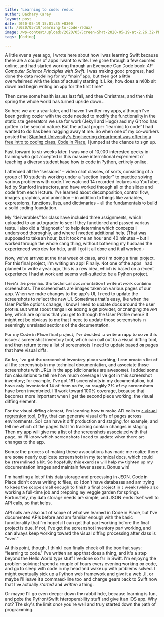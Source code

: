 ```yaml
---
title: 'Learning to code: redux'
author: Dachary Carey
layout: post
date: 2020-05-19 15:01:35 +0300
url: /2020/05/19/learning-to-code-redux/
image: /wp-content/uploads/2020/05/Screen-Shot-2020-05-19-at-2.26.32-PM-1-800x450.png
tags: [Coding]

---
```

A little over a year ago, I wrote here about how I was learning Swift because there are a couple of apps I want to write. I've gone through a few courses online, and had started working through an Everyone Can Code book: _AP Computer Science Principles with Swift_. I was making good progress, had done the data modeling for my &#8220;main&#8221; app, but then got a little overwhelmed with the idea of actually starting it. Like, how does a n00b sit down and begin writing an app for the first time?  
  
Then came some health issues last fall, and then Christmas, and then this spring the whole world has turned upside down&#8230;  
  
So here we are a year later, and I haven't written my apps, although I've been getting cozier with the code needed to modify the functionality in the static site generators we use for work (Jekyll and Hugo) and my Git foo has gotten to be second nature. But the actual proper &#8220;learning to code&#8221; I had wanted to do has been nagging away at me. So when one of my co-workers posted that [Stanford University's Engineering department was offering a free intro to coding class, Code in Place][1], I jumped at the chance to sign up.

Fast forward to six weeks later. I was one of 10,000 interested geeks-in-training who got accepted in this massive international experiment of teaching a diverse student base how to code in Python, entirely online. 

I attended all the &#8220;sessions&#8221; &#8211; video chat classes, of sorts, consisting of a group of 10 students working under a &#8220;section leader&#8221; to practice solving various problems with code. I've watched 14 recorded lectures via YouTube, led by Stanford instructors, and have worked through all of the slides and code from each lecture. I've learned about decomposition, control flow, images, graphics, and animation &#8211; in addition to things like variables, expressions, functions, lists, and dictionaries &#8211; all the fundamentals to build a solid coding foundation.

My &#8220;deliverables&#8221; for class have included three assignments, which I uploaded to an autograder to see if they functioned and passed various tests. I also did a &#8220;diagnostic&#8221; to help determine which concepts I understood thoroughly, and where I needed additional help. (That was supposed to take an hour, but it took me an hour and 40 minutes &#8211; but I worked through the whole dang thing, without bothering my husband the experienced web dev for help, until I got it all done and it all worked.)

Now, we've arrived at the final week of class, and I'm doing a final project. For this final project, I'm writing an app! Finally. Not one of the apps I had planned to write a year ago; this is a new idea, which is based on a recent experience I had at work and seems well-suited to be a Python project.

Here's the premise: the technical documentation I write at work contains screenshots. The screenshots are images taken on various pages of our app. When we make changes to the app's UI, I need to update the screenshots to reflect the new UI. Sometimes that's easy, like when the User Profile options change, I know I need to update docs around the user profile. But what about things like adding a git provider, or changing the API key, which are options that you get to through the User Profile menu? It might not be obvious to me that I need to update those screenshots in seemingly unrelated sections of the documentation.  
  
For my Code in Place final project, I've decided to write an app to solve this issue: a screenshot inventory tool, which can call out to a visual diffing tool, and then return to me a list of screenshots I need to update based on pages that have visual diffs. 

So far, I've got the screenshot inventory piece working; I can create a list of all the screenshots in my technical documentation, and associate those screenshots with URLs in the app (dictionaries are awesome). I added some fun calculations to tell me how much coverage I've got in this screenshot inventory; for example, I've got 181 screenshots in my documentation, but have only inventoried 14 of them so far, so roughly 7% of my screenshots have been inventoried. I'll work toward 100% coverage, because that becomes more important when I get the second piece working: the visual diffing element.

For the visual diffing element, I'm learning how to make API calls to [a visual regression tool, Diffy][2], that can generate visual diffs of pages across environments. So I can have it diff production and staging, for example, and tell me which of the pages that I'm tracking contain changes in staging. Then my app will give me a list of the screenshots associated with that page, so I'll know which screenshots I need to update when there are changes to the app.

Bonus: the process of making these associations has made me realize there are some nearly duplicate screenshots in my technical docs, which could be streamlined a bit. So hopefully this exercise will help me tighten up my documentation images and maintain fewer assets. Bonus win!

I'm handling a lot of this data storage and processing in JSON. Code in Place didn't cover writing to files, so I don't have databases and am trying to keep the scope small enough to finish a final project in a week (while also working a full-time job and prepping my veggie garden for spring). Fortunately, my data storage needs are simple, and JSON lends itself well to API calls, so that helps.

API calls are also out of scope of what we learned in Code in Place, but I've documented APIs before and am familiar enough with the basic functionality that I'm hopeful I can get that part working before the final project is due. If not, I've got the screenshot inventory part working, and can always keep working toward the visual diffing processing after class is &#8220;over.&#8221;

At this point, though, I think I can finally check off the box that says: &#8220;learning to code.&#8221; I've written an app that does a thing, and it's a step beyond the Hello World type stuff I've done so far in Swift. I'm enjoying the problem solving; I spend a couple of hours every evening working on code, and go to sleep with code in my head and wake up with problems solved. I might eventually pick up a Python web framework and give it a web UI, or maybe I'll leave it a command-line tool and change gears back to Swift now that I've actually _started_ and _written_ a thing.

Or maybe I'll go even deeper down the rabbit hole, because learning is fun, and poke the Python/Swift interoperability stuff and give it an iOS app. Why not? The sky's the limit once you're well and truly started down the path of programming.

 [1]: https://engineering.stanford.edu/news/free-coding-education-time-covid-19
 [2]: https://diffy.website/